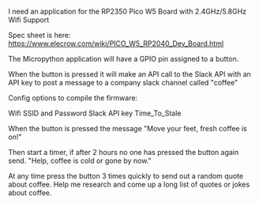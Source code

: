 I need an application for the RP2350 Pico W5 Board with 2.4GHz/5.8GHz Wifi Support

Spec sheet is here: https://www.elecrow.com/wiki/PICO_W5_RP2040_Dev_Board.html

The Micropython application will have a GPIO pin assigned to a button. 

When the button is pressed it will make an API call to the Slack API with an API key to post a message to a company slack channel called "coffee"

Config options to compile the firmware:

Wifi SSID and Password
Slack API key
Time_To_Stale

When the button is pressed the message 
"Move your feet, fresh coffee is on!"

Then start a timer, if after 2 hours no one has pressed the button again send. 
"Help, coffee is cold or gone by now."

At any time press the button 3 times quickly to send out a random quote about coffee.   Help me research and come up a long list of quotes or jokes about coffee.